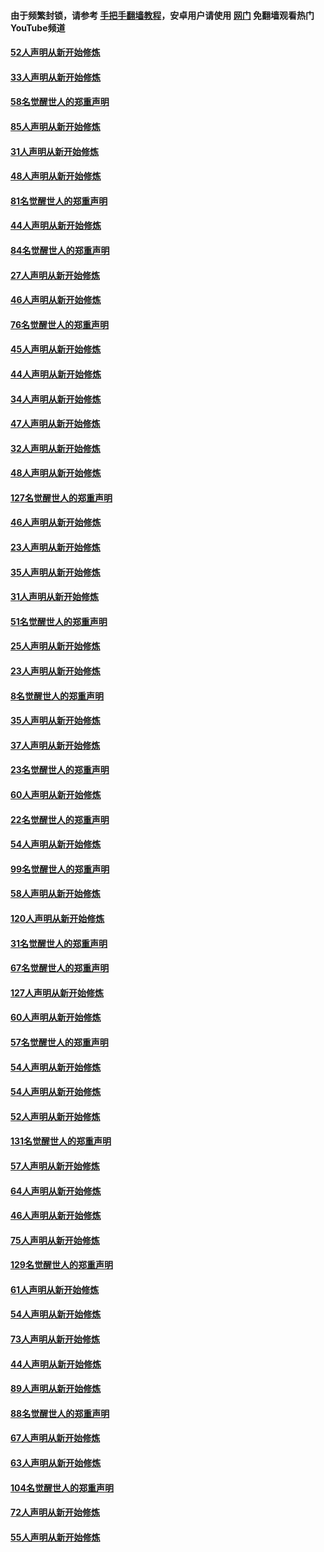 #### 由于频繁封锁，请参考 [手把手翻墙教程](https://github.com/gfw-breaker/guides/wiki/)，安卓用户请使用 [网门](https://github.com/gfw-breaker/nogfw/blob/master/dl.md?t=03160800) 免翻墙观看热门YouTube频道 

#### [52人声明从新开始修炼](../pages/91/421846.md?t=03160800) 

#### [33人声明从新开始修炼](../pages/91/421804.md?t=03160800) 

#### [58名觉醒世人的郑重声明](../pages/91/421845.md?t=03160800) 

#### [85人声明从新开始修炼](../pages/91/421769.md?t=03160800) 

#### [31人声明从新开始修炼](../pages/91/421763.md?t=03160800) 

#### [48人声明从新开始修炼](../pages/91/421605.md?t=03160800) 

#### [81名觉醒世人的郑重声明](../pages/91/421656.md?t=03160800) 

#### [44人声明从新开始修炼](../pages/91/421544.md?t=03160800) 

#### [84名觉醒世人的郑重声明](../pages/91/421543.md?t=03160800) 

#### [27人声明从新开始修炼](../pages/91/421465.md?t=03160800) 

#### [46人声明从新开始修炼](../pages/91/421454.md?t=03160800) 

#### [76名觉醒世人的郑重声明](../pages/91/421453.md?t=03160800) 

#### [45人声明从新开始修炼](../pages/91/421452.md?t=03160800) 

#### [44人声明从新开始修炼](../pages/91/421422.md?t=03160800) 

#### [34人声明从新开始修炼](../pages/91/421322.md?t=03160800) 

#### [47人声明从新开始修炼](../pages/91/421264.md?t=03160800) 

#### [32人声明从新开始修炼](../pages/91/421225.md?t=03160800) 

#### [48人声明从新开始修炼](../pages/91/421202.md?t=03160800) 

#### [127名觉醒世人的郑重声明](../pages/91/421224.md?t=03160800) 

#### [46人声明从新开始修炼](../pages/91/421203.md?t=03160800) 

#### [23人声明从新开始修炼](../pages/91/421138.md?t=03160800) 

#### [35人声明从新开始修炼](../pages/91/421122.md?t=03160800) 

#### [31人声明从新开始修炼](../pages/91/421081.md?t=03160800) 

#### [51名觉醒世人的郑重声明](../pages/91/421080.md?t=03160800) 

#### [25人声明从新开始修炼](../pages/91/421020.md?t=03160800) 

#### [23人声明从新开始修炼](../pages/91/420884.md?t=03160800) 

#### [8名觉醒世人的郑重声明](../pages/91/420883.md?t=03160800) 

#### [35人声明从新开始修炼](../pages/91/420809.md?t=03160800) 

#### [37人声明从新开始修炼](../pages/91/420766.md?t=03160800) 

#### [23名觉醒世人的郑重声明](../pages/91/420765.md?t=03160800) 

#### [60人声明从新开始修炼](../pages/91/420727.md?t=03160800) 

#### [22名觉醒世人的郑重声明](../pages/91/420726.md?t=03160800) 

#### [54人声明从新开始修炼](../pages/91/420529.md?t=03160800) 

#### [99名觉醒世人的郑重声明](../pages/91/420528.md?t=03160800) 

#### [58人声明从新开始修炼](../pages/91/420198.md?t=03160800) 

#### [120人声明从新开始修炼](../pages/91/420141.md?t=03160800) 

#### [31名觉醒世人的郑重声明](../pages/91/420197.md?t=03160800) 

#### [67名觉醒世人的郑重声明](../pages/91/420140.md?t=03160800) 

#### [127人声明从新开始修炼](../pages/91/420082.md?t=03160800) 

#### [60人声明从新开始修炼](../pages/91/420081.md?t=03160800) 

#### [57名觉醒世人的郑重声明](../pages/91/420080.md?t=03160800) 

#### [54人声明从新开始修炼](../pages/91/419533.md?t=03160800) 

#### [54人声明从新开始修炼](../pages/91/419532.md?t=03160800) 

#### [52人声明从新开始修炼](../pages/91/419531.md?t=03160800) 

#### [131名觉醒世人的郑重声明](../pages/91/419530.md?t=03160800) 

#### [57人声明从新开始修炼](../pages/91/419430.md?t=03160800) 

#### [64人声明从新开始修炼](../pages/91/419429.md?t=03160800) 

#### [46人声明从新开始修炼](../pages/91/419428.md?t=03160800) 

#### [75人声明从新开始修炼](../pages/91/419427.md?t=03160800) 

#### [129名觉醒世人的郑重声明](../pages/91/419426.md?t=03160800) 

#### [61人声明从新开始修炼](../pages/91/419198.md?t=03160800) 

#### [54人声明从新开始修炼](../pages/91/419197.md?t=03160800) 

#### [73人声明从新开始修炼](../pages/91/419196.md?t=03160800) 

#### [44人声明从新开始修炼](../pages/91/419075.md?t=03160800) 

#### [89人声明从新开始修炼](../pages/91/419074.md?t=03160800) 

#### [88名觉醒世人的郑重声明](../pages/91/419195.md?t=03160800) 

#### [67人声明从新开始修炼](../pages/91/419073.md?t=03160800) 

#### [63人声明从新开始修炼](../pages/91/419072.md?t=03160800) 

#### [104名觉醒世人的郑重声明](../pages/91/419071.md?t=03160800) 

#### [72人声明从新开始修炼](../pages/91/418902.md?t=03160800) 

#### [55人声明从新开始修炼](../pages/91/418901.md?t=03160800) 

